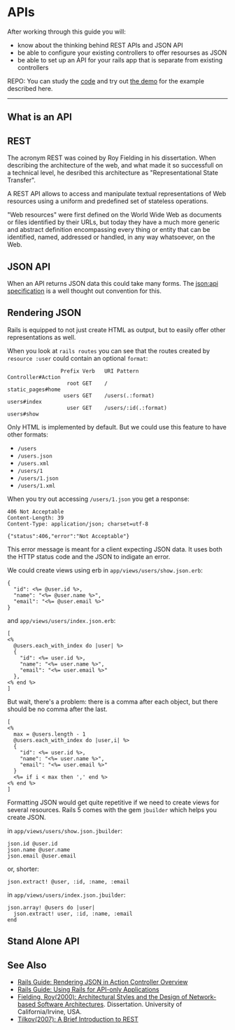 APIs
=======================

After working through this guide you will:

* know about the thinking behind REST APIs and JSON API
* be able to configure your existing controllers to offer resourses as JSON
* be able to set up an API for your rails app that is separate from existing controllers

REPO: You can study the [code](https://github.com/backend-development/api_sample_app) and try out [the demo](https://dry-cove-38472.herokuapp.com/) for the example described here.

---------------------------------------------------------------------------

What is an API
---------------


## REST

The acronym REST was coined by Roy Fielding in his dissertation. When describing
the architecture of the web, and what made it so successfull on a technical level,
he desribed this architecture as "Representational State Transfer".

A REST API allows to access and manipulate textual representations of Web resources using a uniform and predefined set of stateless operations. 

"Web resources" were first defined on the World Wide Web as documents or files identified by their URLs, but today they have a much more generic and abstract definition encompassing every thing or entity that can be identified, named, addressed or handled, in any way whatsoever, on the Web.


## JSON API


When an API returns JSON data this could take many forms.
The [json:api specification](http://jsonapi.org/) is a well thought out
convention for this.  

Rendering JSON
---------

Rails is equipped to not just create HTML as output, but to easily
offer other representations as well.  

When you look at `rails routes` you can see that the routes created by
`resource :user` could contain an optional `format`:

```
                 Prefix Verb   URI Pattern                           Controller#Action
                   root GET    /                                     static_pages#home
                  users GET    /users(.:format)                      users#index
                   user GET    /users/:id(.:format)                  users#show
```

Only HTML is implemented by default. But we could use this feature
to have other formats:

* `/users` 
* `/users.json` 
* `/users.xml` 
* `/users/1` 
* `/users/1.json` 
* `/users/1.xml` 

When you try out accessing `/users/1.json` you get a response:


```
406 Not Acceptable
Content-Length: 39
Content-Type: application/json; charset=utf-8

{"status":406,"error":"Not Acceptable"}
```

This error message is meant for a
client expecting JSON data.  It uses both the HTTP status code
and the JSON to indigate an error.


We could create views using erb in `app/views/users/show.json.erb`:

```
{
  "id": <%= @user.id %>,
  "name": "<%= @user.name %>",
  "email": "<%= @user.email %>"
}
```

and `app/views/users/index.json.erb`:
```
[
<% 
  @users.each_with_index do |user| %>
  {
    "id": <%= user.id %>,
    "name": "<%= user.name %>",
    "email": "<%= user.email %>"
  },
<% end %>
]
```

But wait, there's a problem: there is a comma after each object,
but there should be no comma after the last.

```
[
<% 
  max = @users.length - 1
  @users.each_with_index do |user,i| %>
  {
    "id": <%= user.id %>,
    "name": "<%= user.name %>",
    "email": "<%= user.email %>"
  }
  <%= if i < max then ',' end %>
<% end %>
]
```


Formatting JSON would get quite repetitive if we need
to create views for several resources. 
Rails 5 comes with the gem `jbuilder` which helps you
create JSON. 


in `app/views/users/show.json.jbuilder`:

```
json.id @user.id
json.name @user.name
json.email @user.email
```

or, shorter:

```
json.extract! @user, :id, :name, :email
```


in `app/views/users/index.json.jbuilder`:
```
json.array! @users do |user|
  json.extract! user, :id, :name, :email
end
```




Stand Alone API
---------


See Also
--------


* [Rails Guide: Rendering JSON in Action Controller Overview](http://edgeguides.rubyonrails.org/action_controller_overview.html#rendering-xml-and-json-data)
* [Rails Guide: Using Rails for API-only Applications](http://edgeguides.rubyonrails.org/api_app.html)
* [Fielding, Roy(2000): Architectural Styles and the Design of Network-based Software Architectures](http://www.ics.uci.edu/~fielding/pubs/dissertation/top.htm). Dissertation. University of California/Irvine, USA.
* [Tilkov(2007): A Brief Introduction to REST](https://www.infoq.com/articles/rest-introduction)
